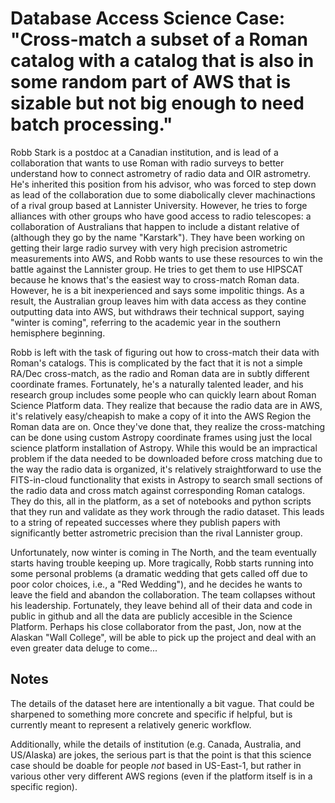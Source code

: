 # Database Access Science Case: "Cross-match a subset of a Roman catalog with a catalog that is also in some random part of AWS that is sizable but not  big enough to need batch processing."

Robb Stark is a postdoc at a Canadian institution, and is lead of a collaboration that wants to use Roman with radio surveys to better understand how to connect astrometry of radio data and OIR astrometry.  He's inherited this position from his advisor, who was forced to step down as lead of the collaboration due to some diabolically clever machinactions of a rival group based at Lannister University. However, he tries to forge alliances with other groups who have good access to radio telescopes: a collaboration of Australians that happen to include a distant relative of (although they go by the name "Karstark").  They have been working on getting their large radio survey with very high precision astrometric measurements into AWS, and Robb wants to use these resources to win the battle against the Lannister group.  He tries to get them to use HIPSCAT because he knows that's the easiest way to cross-match Roman data. However, he is a bit inexperienced and says some impolitic things.  As a result, the Australian group leaves him with data access as they contine outputting data into AWS, but withdraws their technical support, saying "winter is coming", referring to the academic year in the southern hemisphere beginning.

Robb is left with the task of figuring out how to cross-match their data with Roman's catalogs. This is complicated by the fact that it is not a simple RA/Dec cross-match, as the radio and Roman data are in subtly different coordinate frames.  Fortunately, he's a naturally talented leader, and his research group includes some people who can quickly learn about Roman Science Platform data.  They realize that because the radio data are in AWS, it's relatively easy/cheapish to make a copy of it into the AWS Region the Roman data are on.  Once they've done that, they realize the cross-matching can be done using custom Astropy coordinate frames using just the local science platform installation of Astropy.  While this would be an impractical problem if the data needed to be downloaded before cross matching due to the way the radio data is organized, it's relatively straightforward to use the FITS-in-cloud functionality that exists in Astropy to search small sections of the radio data and cross match against corresponding Roman catalogs.  They do this, all in the platform, as a set of notebooks and python scripts that they run and validate as they work through the radio dataset. This leads to a string of repeated successes where they publish papers with significantly better astrometric precision than the rival Lannister group.

Unfortunately, now winter is coming in The North, and the team eventually starts having trouble keeping up. More tragically, Robb starts running into some personal problems (a dramatic wedding that gets called off due to poor color choices, i.e., a "Red Wedding"), and he decides he wants to leave the field and abandon the collaboration.  The team collapses without his leadership.  Fortunately, they leave behind all of their data and code in public in github and all the data are publicly accesible in the Science Platform. Perhaps his close collaborator from the past, Jon, now at the Alaskan "Wall College", will be able to pick up the project and deal with an even greater data deluge to come...

## Notes

The details of the dataset here are intentionally a bit vague.  That could be sharpened to something more concrete and specific if helpful, but is currently meant to represent a relatively generic workflow.

Additionally, while the details of institution (e.g. Canada, Australia, and US/Alaska) are jokes, the serious part is that the point is that this science case should be doable for people *not* based in US-East-1, but rather in various other very different AWS regions (even if the platform itself is in a specific region).